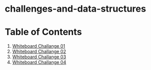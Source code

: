 # challenges-and-data-structures

# Table of Contents
1. [Whiteboard Challange 01](./whiteboard-challenges/cc-01/cc-01.md)
2. [Whiteboard Challange 02](./whiteboard-challenges/cc-02/cc-02.md)
3. [Whiteboard Challange 03](./whiteboard-challenges/cc-03/cc-03.md)
4. [Whiteboard Challange 04](./whiteboard-challenges/cc-04/cc-04.md)
